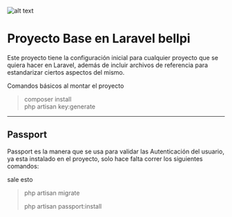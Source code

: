 ![alt text](http://paneltalleres.test.bellpi.co/img/bellpi-taller.png "beelpi")

# Proyecto Base en Laravel bellpi

Este proyecto tiene la configuración inicial para cualquier proyecto que se quiera hacer en Laravel, además de incluir archivos de referencia para estandarizar ciertos aspectos del mismo.

Comandos básicos al montar el proyecto

> composer install \
> php artisan key:generate

---

## Passport

Passport es la manera que se usa para validar las Autenticación del usuario, ya esta instalado en el proyecto, solo hace falta correr los siguientes comandos:


sale esto

> php artisan migrate
>
> php artisan passport:install















